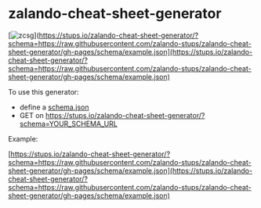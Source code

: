 # zalando-cheat-sheet-generator

[![zcsg](https://img.shields.io/badge/zcs-example-brightgreen.svg)](https://stups.io/zalando-cheat-sheet-generator/?schema=https://raw.githubusercontent.com/zalando-stups/zalando-cheat-sheet-generator/gh-pages/schema/example.json](https://stups.io/zalando-cheat-sheet-generator/?schema=https://raw.githubusercontent.com/zalando-stups/zalando-cheat-sheet-generator/gh-pages/schema/example.json)


To use this generator:

* define a [schema.json](schema/example.json)
* GET on  https://stups.io/zalando-cheat-sheet-generator/?schema=YOUR_SCHEMA_URL

Example:

[https://stups.io/zalando-cheat-sheet-generator/?schema=https://raw.githubusercontent.com/zalando-stups/zalando-cheat-sheet-generator/gh-pages/schema/example.json](https://stups.io/zalando-cheat-sheet-generator/?schema=https://raw.githubusercontent.com/zalando-stups/zalando-cheat-sheet-generator/gh-pages/schema/example.json)
